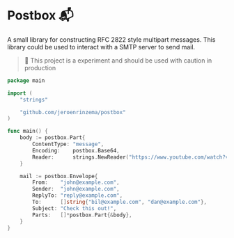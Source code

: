 # Postbox 📬

A small library for constructing RFC 2822 style multipart messages. This library could be used to interact with a SMTP server to send mail.

> 🚧 This project is a experiment and should be used with caution in production

```go
package main

import (
	"strings"

	"github.com/jeroenrinzema/postbox"
)

func main() {
	body := postbox.Part{
		ContentType: "message",
		Encoding:    postbox.Base64,
		Reader:      strings.NewReader("https://www.youtube.com/watch?v=dQw4w9WgXcQ"),
	}

	mail := postbox.Envelope{
		From:    "john@example.com",
		Sender:  "john@example.com",
		ReplyTo: "reply@example.com",
		To:      []string{"bil@example.com", "dan@example.com"},
		Subject: "Check this out!",
		Parts:   []*postbox.Part{&body},
	}
}
```
